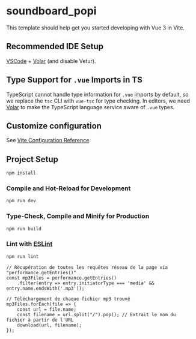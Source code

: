 # soundboard_popi

This template should help get you started developing with Vue 3 in Vite.

## Recommended IDE Setup

[VSCode](https://code.visualstudio.com/) + [Volar](https://marketplace.visualstudio.com/items?itemName=Vue.volar) (and disable Vetur).

## Type Support for `.vue` Imports in TS

TypeScript cannot handle type information for `.vue` imports by default, so we replace the `tsc` CLI with `vue-tsc` for type checking. In editors, we need [Volar](https://marketplace.visualstudio.com/items?itemName=Vue.volar) to make the TypeScript language service aware of `.vue` types.

## Customize configuration

See [Vite Configuration Reference](https://vite.dev/config/).

## Project Setup

```sh
npm install
```

### Compile and Hot-Reload for Development

```sh
npm run dev
```

### Type-Check, Compile and Minify for Production

```sh
npm run build
```

### Lint with [ESLint](https://eslint.org/)

```sh
npm run lint
```

```
// Récupération de toutes les requêtes réseau de la page via "performance.getEntries()"
const mp3Files = performance.getEntries()
    .filter(entry => entry.initiatorType === 'media' && entry.name.endsWith('.mp3'));

// Téléchargement de chaque fichier mp3 trouvé
mp3Files.forEach(file => {
    const url = file.name;
    const filename = url.split("/").pop(); // Extrait le nom du fichier à partir de l'URL
    download(url, filename);
});
```
